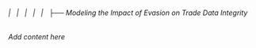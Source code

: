###### |   |   |   |   |   ├── Modeling the Impact of Evasion on Trade Data Integrity

*Add content here*